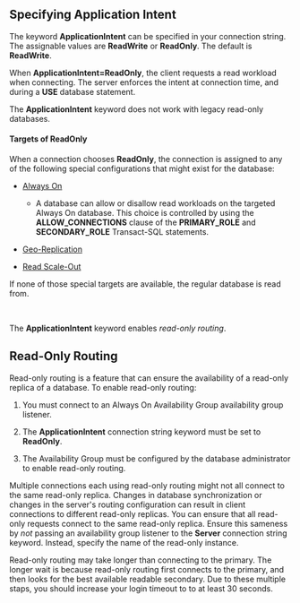 
## Specifying Application Intent

The keyword **ApplicationIntent** can be specified in your connection string. The assignable values are **ReadWrite** or **ReadOnly**. The default is **ReadWrite**.

When **ApplicationIntent=ReadOnly**, the client requests a read workload when connecting. The server enforces the intent at connection time, and during a **USE** database statement.

The **ApplicationIntent** keyword does not work with legacy read-only databases.  


#### Targets of ReadOnly

When a connection chooses **ReadOnly**, the connection is assigned to any of the following special configurations that might exist for the database:

- [Always On](~/database-engine/availability-groups/windows/overview-of-always-on-availability-groups-sql-server.md)
    - A database can allow or disallow read workloads on the targeted Always On database. This choice is controlled by using the **ALLOW_CONNECTIONS** clause of the **PRIMARY_ROLE** and **SECONDARY_ROLE** Transact-SQL statements.

- [Geo-Replication](https://docs.microsoft.com/azure/sql-database/sql-database-geo-replication-overview)

- [Read Scale-Out](https://docs.microsoft.com/azure/sql-database/sql-database-read-scale-out)

If none of those special targets are available, the regular database is read from.

&nbsp;

The **ApplicationIntent** keyword enables *read-only routing*.


## Read-Only Routing

Read-only routing is a feature that can ensure the availability of a read-only replica of a database. To enable read-only routing:

1. You must connect to an Always On Availability Group availability group listener.

2. The **ApplicationIntent** connection string keyword must be set to **ReadOnly**.

3. The Availability Group must be configured by the database administrator to enable read-only routing.

Multiple connections each using read-only routing might not all connect to the same read-only replica. Changes in database synchronization or changes in the server's routing configuration can result in client connections to different read-only replicas. You can ensure that all read-only requests connect to the same read-only replica. Ensure this sameness by *not* passing an availability group listener to the **Server** connection string keyword. Instead, specify the name of the read-only instance.

Read-only routing may take longer than connecting to the primary. The longer wait is because read-only routing first connects to the primary, and then looks for the best available readable secondary. Due to these multiple staps, you should increase your login timeout to to at least 30 seconds.

